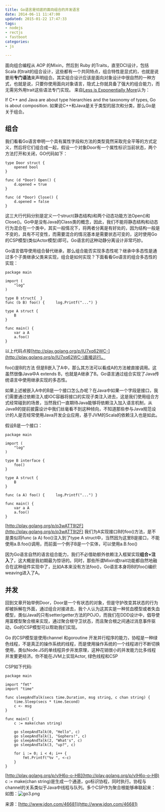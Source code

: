 ```yaml
---
title: Go语言是彻底的面向组合的并发语言
date: 2014-06-11 11:47:00
updated: 2015-01-22 17:47:33
tags: 
- nodejs
- rectjs
- fastboot
categories: 
- js

---
```

面向组合编程从 AOP 的Mixin，然后到 Ruby 的Traits，直至DCI设计，包括 Scala 的trait的组合设计，这些都有一个共同特点，组合特性是显式的，也就是说要用**专门语法**来声明组合。其实组合设计应该是面向对象设计中很自然的一种方式，也就是说，只要你使用面向对象语言，隐式上你就具备了强大的组合能力，而无需另外用trait这些语法专门实现。
来自[Less is Exponentially More](http://commandcenter.blogspot.de/2012/06/less-is-exponentially-more.html)认为：

If C++ and Java are about type hierarchies and the taxonomy of types, Go is about composition.
如果说C++和Java是关于类型的层次和分类，那么Go是关于组合。


<!--more-->


## 组合 ##
我们看看Go语言申明一个具有属性字段和方法的类型竟然采取完全平等的方式定义，然后将它们组合成一起，假设一个对象Door有一个属性标识当前状态，两个方法打开和关闭，GO代码如下：

    type Door struct {
        opened bool
    }
     
    func (d *Door) Open() {
        d.opened = true
    }
     
    func (d *Door) Close() {
        d.opened = false
    }

这三大行代码分别是定义一个struct(静态结构)和两个动态功能方法Open()和Close()。Go中是没有Java的Class类的概念，因此，我们不能将静态结构和动态行为混合在一个类中，其实一般情况下，将两者分离是有好处的，因为结构一般是不变的，具有不可变性，而需要混合的情况基本是需要状态可变的，这时使用Go的CSP模型(类似Actor模型)即可。Go语言的这种动静分离设计非常巧妙。

Go语言倡导使用组合替代继承，那么组合能否实现多态性呢？继承中多态性是通过多个子类继承父类来实现，组合是如何实现？下面看看Go语言的组合多态性的实现：

    package main
    
    import (
    	"log"
    )
    
    type B struct{  }
    func (b B) foo() {     log.Printf("...") }
    
    type A struct {
        B
    }
    
    func main() {
    	var a A
    	a.foo()
    }

以上代码点按[http://play.golang.org/p/IU7xq62WC-](http://play.golang.org/p/IU7xq62WC-)直接运行。

foo()是B的方法 但是B嵌入了A中，那么其方法可以看成A的方法被直接调用。这虽然很像Java中A extends B，也就是A继承了B。Go语言通过组合实现了Java传统语言中使用继承实现的多态性。

如果上述被嵌入A中的B是一个接口怎么办呢？在Java中如果一个字段是接口，我们需要通过依赖注入或IOC容器将接口的实现子类注入进去，这是我们使用组合方式经常碰到的场景，当然我们一直期待Java能够将依赖注入加入语言机制，从Java9的提前披露设计中我们丝毫看不到这种倾向，不知道那些参与Java规范设计的人是否经常使用Java开发企业应用，基于JVM的Scala的依赖注入也是如此。

假设B是一个接口：

    package main
    
    import (
    	"log"
    )
    
    type B interface {
        foo() 
    }
    
    type A struct {
        B
    }
    
    func (a A) foo() {     log.Printf("...") }
    
    func main() {
    	var a A
    	a.foo()
    }
[http://play.golang.org/p/p3wATT9I2F](http://play.golang.org/p/p3wATT9I2F)
我们为A实现接口B的foo()方法，是不是类似将func (a A) foo()注入到了type A struct中，当然因为这里B是接口，不能使用a.B.foo()调用，而前面一个例子B是一个实体，可以使用a.B.foo()

因为Go语言自然的语言组合能力，我们不必借助额外依赖注入框架实现**组合+注入**了，这大概是我初期最为惊讶的。同时，那些所谓Mixin或trait功能都自然地融合在这种组件实现中了，比如A本来没有方法foo()，Go语言本身将B的foo()编织weaving进入了A。

## 并发 ##
回到文章开始举例Door，Door是一个有状态的对象，但是守护改变其状态的行为却被拆解在外面，通过组合对接进去，我个人认为这其实是一种贫血模型或者失血模型，类似Java的只有setter/getter方法的POJO，而我们在DDD设计中，倡导使用富模型聚合根来实现，通过聚合根守卫状态，而且聚合根之间通过消息事件驱动，Go的CSP模型可以帮助我们实现。

Go 的CSP模型是使用channel 和goroutine 开发并行程序的能力，协程是一种绿色线程，不是真正的操作系统的线程，而是使用操作系统的一个线程进行不断切换使用，类似Node.JS的单线程异步并发原理，这种花销很小的并发能力比多线程并发要更经济。你不能在JVM上实现Actor, 绿色线程和CSP

CSP如下代码:

    package main
    
    import "fmt"
    import "time"
    
    func sleepAndTalk(secs time.Duration, msg string, c chan string) {
        time.Sleep(secs * time.Second)
        c <- msg
    }
    
    func main() {
        c := make(chan string)
    
        go sleepAndTalk(0, "Hello", c)
        go sleepAndTalk(1, "Gophers!", c)
        go sleepAndTalk(2, "What's", c)
        go sleepAndTalk(3, "up?", c)
    
        for i := 0; i < 4; i++ {
            fmt.Printf("%v ", <-c)
        }
    }

[http://play.golang.org/p/vIH6o-o-HB](http://play.golang.org/p/vIH6o-o-HB)
c := make(chan string)是生成一个通道，go标识协程，同时执行。协程与channel的关系类似于Java中线程与队列。多个CSP作为聚合根能够串联起来：
 如图：![go3.png][1]

来源：[http://www.jdon.com/46681](http://www.jdon.com/46681)

  [1]: https://imgs.gnux.cn/usr/uploads/2015/01/401612941.png